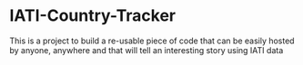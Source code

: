 IATI-Country-Tracker
====================

This is a project to build a re-usable piece of code that can be easily hosted by anyone, anywhere and that will tell an interesting story using IATI data
